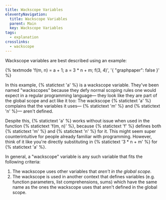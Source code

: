 ```yaml
---
title: Wackscope Variables
eleventyNavigation:
  title: Wackscope Variables
  parent: Main
  key: Wackscope Variables
tags:
  - explanation
crosslinks:
  - wackscope
---
```


Wackscope variables are best described using an example:

{% textmode 'f(m, n) = a + 1; a = 3 * n + m; f(3, 4)', '{ "graphpaper": false }' %}

In this example, {% statictext 'a' %} is a wackscope variable. They've been named "wackscopes" because they defy normal scoping rules one would expect in a regular programming language&mdash; they look like they are part of the global scope and act like it too: The wackscope {% statictext 'a' %} complains that the variables it uses&mdash; {% statictext 'm' %} and {% statictext 'n' %}&mdash; aren't defined.

Despite this, {% statictext 'a' %} works without issue when used in the function {% statictext 'f(m, n)' %}, because {% statictext 'f' %} defines both {% statictext 'm' %} and {% statictext 'n' %} for it. This might seem super counterintuitive for people already familiar with programming. However, think of it like you're directly substituting in {% statictext '3 * n + m' %} for {% statictext 'a' %}.

In general, a "wackscope" variable is any such variable that fits the following criteria:

1. The wackscope uses other variables that _aren't in the global scope_.
2. The wackscope is used in another context that defines variables (e.g. function parameters, list comprehensions, sums) which have the same name as the ones the wackscope uses that aren't defined in the global scope.
